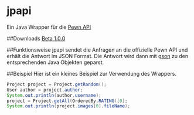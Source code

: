 # jpapi
Ein Java Wrapper für die [Pewn API](http://pewn.de/papi/)

##Downloads
[Beta 1.0.0](https://github.com/crykn/jpapi/releases/tag/1.0.0)

##Funktionsweise
jpapi sendet die Anfragen an die offizielle Pewn API und erhält die Antwort im JSON Format. Die Antwort wird dann mit [gson](https://github.com/google/gson) zu den entsprechenden Java Objekten geparst.

##Beispiel
Hier ist ein kleines Beispiel zur Verwendung des Wrappers.
```java
Project project = Project.getRandom();
User author = project.author;
System.out.println(author.username);
project = Project.getAll(OrderedBy.RATING)[0];
System.out.println(project.images[0].fileName);
```
